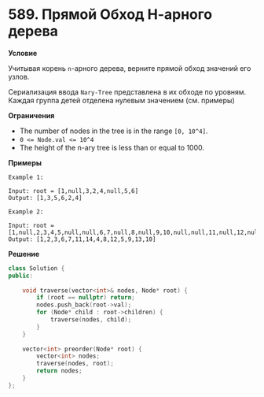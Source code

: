 # 589. Прямой Обход Н-арного дерева

**Условие**

Учитывая корень `n`-арного дерева, верните прямой обход значений его узлов.

Сериализация ввода `Nary-Tree` представлена в их обходе по уровням. Каждая группа детей отделена нулевым значением (см. примеры)

**Ограничения**
- The number of nodes in the tree is in the range `[0, 10^4]`.
- `0 <= Node.val <= 10^4`
- The height of the n-ary tree is less than or equal to 1000.


**Примеры**
```
Example 1:

Input: root = [1,null,3,2,4,null,5,6]
Output: [1,3,5,6,2,4]

Example 2:

Input: root = [1,null,2,3,4,5,null,null,6,7,null,8,null,9,10,null,null,11,null,12,null,13,null,null,14]
Output: [1,2,3,6,7,11,14,4,8,12,5,9,13,10]
```


**Решение**


```C++
class Solution {
public:
    
    void traverse(vector<int>& nodes, Node* root) {
        if (root == nullptr) return;
        nodes.push_back(root->val);
        for (Node* child : root->children) {
            traverse(nodes, child);
        }
    }
    
    vector<int> preorder(Node* root) {
        vector<int> nodes;
        traverse(nodes, root);
        return nodes;
    }
};
```





 


 



